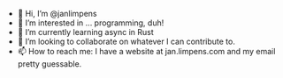 - 👋 Hi, I’m @janlimpens
- 👀 I’m interested in ... programming, duh!
- 🌱 I’m currently learning async in Rust
- 💞️ I’m looking to collaborate on whatever I can contribute to.
- 📫 How to reach me: I have a website at jan.limpens.com and my email pretty guessable.

<!---
janlimpens/janlimpens is a ✨ special ✨ repository because its `README.md` (this file) appears on your GitHub profile.
You can click the Preview link to take a look at your changes.
--->
